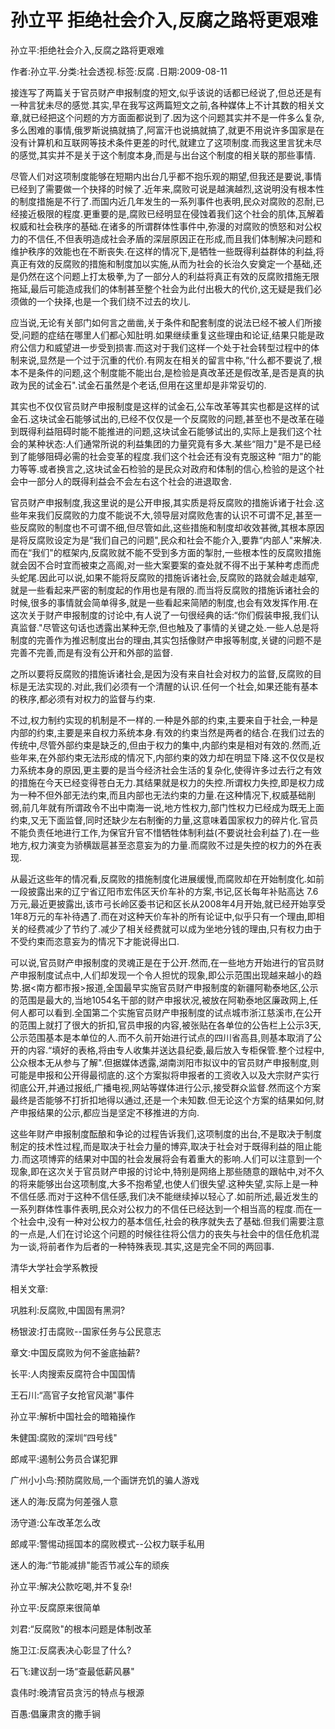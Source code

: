 # 孙立平  拒绝社会介入,反腐之路将更艰难    
    
孙立平:拒绝社会介入,反腐之路将更艰难    
作者:孙立平.分类:社会透视.标签:反腐 .日期:2009-08-11    
接连写了两篇关于官员财产申报制度的短文,似乎该说的话都已经说了,但总还是有一种言犹未尽的感觉.其实,早在我写这两篇短文之前,各种媒体上不计其数的相关文章,就已经把这个问题的方方面面都说到了.因为这个问题其实并不是一件多么复杂,多么困难的事情,俄罗斯说搞就搞了,阿富汗也说搞就搞了,就更不用说许多国家是在没有计算机和互联网等技术条件更差的时代,就建立了这项制度.而我这里言犹未尽的感觉,其实并不是关于这个制度本身,而是与出台这个制度的相关联的那些事情.    
尽管人们对这项制度能够在短期内出台几乎都不抱乐观的期望,但我还是要说,事情已经到了需要做一个抉择的时候了.近年来,腐败可说是越演越烈,这说明没有根本性的制度措施是不行了.而国内近几年发生的一系列事件也表明,民众对腐败的忍耐,已经接近极限的程度.更重要的是,腐败已经明显在侵蚀着我们这个社会的肌体,瓦解着权威和社会秩序的基础.在诸多的所谓群体性事件中,弥漫的对腐败的愤怒和对公权力的不信任,不但表明造成社会矛盾的深层原因正在形成,而且我们体制解决问题和维护秩序的效能也在不断丧失.在这样的情况下,是牺牲一些既得利益群体的利益,将真正有效的反腐败的措施和制度加以实施,从而为社会的长治久安奠定一个基础,还是仍然在这个问题上打太极拳,为了一部分人的利益将真正有效的反腐败措施无限拖延,最后可能造成我们的体制甚至整个社会为此付出极大的代价,这无疑是我们必须做的一个抉择,也是一个我们绕不过去的坎儿.    
应当说,无论有关部门如何言之凿凿,关于条件和配套制度的说法已经不被人们所接受,问题的症结在哪里人们都心知肚明.如果继续重复这些理由和论证,结果只能是政府公信力和威望进一步受到损害.而这对于我们这样一个处于社会转型过程中的体制来说,显然是一个过于沉重的代价.有网友在相关的留言中称,“什么都不要说了,根本不是条件的问题,这个制度能不能出台,是检验是真改革还是假改革,是否是真的执政为民的试金石".试金石虽然是个老话,但用在这里却是非常妥切的.    
其实也不仅仅官员财产申报制度是这样的试金石,公车改革等其实也都是这样的试金石.这块试金石能够试出的,已经不仅仅是一个反腐败的问题,甚至也不是改革在碰到既得利益阻碍时能不能推进的问题,这块试金石能够试出的,实际上是我们这个社会的某种状态:人们通常所说的利益集团的力量究竟有多大.某些“阻力"是不是已经到了能够阻碍必需的社会变革的程度.我们这个社会还有没有克服这种 “阻力"的能力等等.或者换言之,这块试金石检验的是民众对政府和体制的信心,检验的是这个社会中一部分人的既得利益会不会左右这个社会的进退取舍.    
官员财产申报制度,我这里说的是公开申报,其实质是将反腐败的措施诉诸于社会.这些年来我们反腐败的力度不能说不大,领导层对腐败危害的认识不可谓不足,甚至一些反腐败的制度也不可谓不细,但尽管如此,这些措施和制度却收效甚微,其根本原因是将反腐败设定为是“我们自己的问题",民众和社会不能介入,要靠“内部人"来解决.而在“我们"的框架内,反腐败就不能不受到多方面的掣肘,一些根本性的反腐败措施就会因不合时宜而被束之高阁,对一些大案要案的查处就不得不出于某种考虑而虎头蛇尾.因此可以说,如果不能将反腐败的措施诉诸社会,反腐败的路就会越走越窄,就是一些看起来严密的制度起的作用也是有限的.而当将反腐败的措施诉诸社会的时候,很多的事情就会简单得多,就是一些看起来简陋的制度,也会有效发挥作用.在这次关于财产申报制度的讨论中,有人说了一句很经典的话:“你们假装申报,我们认真监督."尽管这句话也透露出某种无奈,但也触及了事情的关键之处.一些人总是将制度的完善作为推迟制度出台的理由,其实包括像财产申报等制度,关键的问题不是完善不完善,而是有没有公开和外部的监督.    
之所以要将反腐败的措施诉诸社会,是因为没有来自社会对权力的监督,反腐败的目标是无法实现的.对此,我们必须有一个清醒的认识.任何一个社会,如果还能有基本的秩序,都必须有对权力的监督与约束.    
不过,权力制约实现的机制是不一样的.一种是外部的约束,主要来自于社会,一种是内部的约束,主要是来自权力系统本身.有效的约束当然是两者的结合.在我们过去的传统中,尽管外部约束是缺乏的,但由于权力的集中,内部约束是相对有效的.然而,近些年来,在外部约束无法形成的情况下,内部约束的效力却在明显下降.这不仅仅是权力系统本身的原因,更主要的是当今经济社会生活的复杂化,使得许多过去行之有效的措施在今天已经变得苍白无力.其结果就是权力的失控.所谓权力失控,即是权力成为一种不但外部无法约束,而且内部也无法约束的力量.在这种情况下,权威基础削弱,前几年就有所谓政令不出中南海一说,地方性权力,部门性权力已经成为既无上面约束,又无下面监督,同时还缺少左右制衡的力量,这意味着国家权力的碎片化.官员不能负责任地进行工作,为保官升官不惜牺牲体制利益(不要说社会利益了).在一些地方,权力演变为骄横跋扈甚至恣意妄为的力量.而腐败不过是失控的权力的外在表现.    
从最近这些年的情况看,反腐败的措施制度化进展缓慢,而腐败却在开始制度化.如前一段披露出来的辽宁省辽阳市宏伟区天价车补的方案,书记,区长每年补贴高达 7.6万元,最近更披露出,该市弓长岭区委书记和区长从2008年4月开始,就已经开始享受1年8万元的车补待遇了.而在对这种天价车补的所有论证中,似乎只有一个理由,即相关的经费减少了节约了.减少了相关经费就可以成为坐地分钱的理由,只有权力由于不受约束而恣意妄为的情况下才能说得出口.    
可以说,官员财产申报制度的灵魂正是在于公开.然而,在一些地方开始进行的官员财产申报制度试点中,人们却发现一个令人担忧的现象,即公示范围出现越来越小的趋势.据<南方都市报>报道,全国最早实施官员财产申报制度的新疆阿勒泰地区,公示的范围是最大的,当地1054名干部的财产申报状况,被放在阿勒泰地区廉政网上,任何人都可以看到.全国第二个实施官员财产申报制度的试点城市浙江慈溪市,在公开的范围上就打了很大的折扣,官员申报的内容,被张贴在各单位的公告栏上公示3天,公示范围基本是本单位的人.而不久前开始进行试点的四川省高县,则基本取消了公开的内容.“填好的表格,将由专人收集并送达县纪委,最后放入专柜保管.整个过程中,公众根本无从参与了解".但据媒体透露,湖南浏阳市拟议中的官员财产申报制度,则可能是申报和公开得最彻底的.这个方案拟将申报者的工资收入以及大宗财产实行彻底公开,并通过报纸,广播电视,网站等媒体进行公示,接受群众监督.然而这个方案最终是否能够不打折扣地得以通过,还是一个未知数.但无论这个方案的结果如何,财产申报结果的公示,都应当是坚定不移推进的方向.    
这些年财产申报制度酝酿和争论的过程告诉我们,这项制度的出台,不是取决于制度制定的技术性过程,而是取决于社会力量的博弈,取决于社会对于既得利益的阻止能力.而这项博弈的结果对中国的社会发展将会有着重大的影响.人们可以注意到一个现象,即在这次关于官员财产申报的讨论中,特别是网络上那些随意的跟帖中,对不久的将来能够出台这项制度,大多不抱希望,也使人们很失望.这种失望,实际上是一种不信任感.而对于这种不信任感,我们决不能继续掉以轻心了.如前所述,最近发生的一系列群体性事件表明,民众对公权力的不信任已经达到一个相当高的程度.而在一个社会中,没有一种对公权力的基本信任,社会的秩序就失去了基础.但我们需要注意的一点是,人们在讨论这个问题的时候往往将公信力的丧失与社会中的信任危机混为一谈,将前者作为后者的一种特殊表现.其实,这是完全不同的两回事.    
清华大学社会学系教授    
    
相关文章:    
巩胜利:反腐败,中国固有黑洞?    
杨银波:打击腐败--国家任务与公民意志    
章文:中国反腐败为何不釜底抽薪?    
长平:人肉搜索反腐符合中国国情    
王石川:“高官子女抢官风潮"事件    
孙立平:解析中国社会的暗箱操作    
朱健国:腐败的深圳“四号线"    
郎咸平:遏制公务员合谋犯罪    
广州小小鸟:预防腐败局,一个画饼充饥的骗人游戏    
迷人的海:反腐为何差强人意    
汤守道:公车改革怎么改    
郎咸平:警惕动摇国本的腐败模式--公权力联手私用    
迷人的海:“节能减排"能否节减公车的顽疾    
孙立平:解决公款吃喝,并不复杂!    
孙立平:反腐原来很简单    
刘君:“反腐败"的根本问题是体制改革    
施卫江:反腐表决心彰显了什么?    
石飞:建议刮一场“查最低薪风暴"    
袁伟时:晚清官员贪污的特点与根源    
百愚:倡廉肃贪的撒手锏